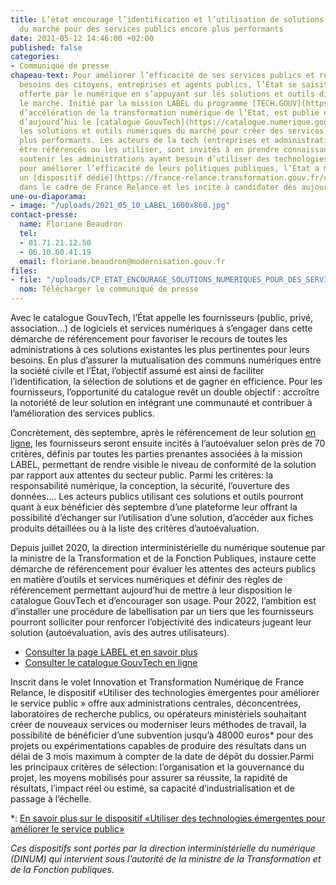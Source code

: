 ```yaml
---
title: L’état encourage l’identification et l’utilisation de solutions numériques
  du marché pour des services publics encore plus performants
date: 2021-05-12 14:46:00 +02:00
published: false
categories:
- Communiqué de presse
chapeau-text: Pour améliorer l’efficacité de ses services publics et répondre aux
  besoins des citoyens, entreprises et agents publics, l’État se saisit de la puissance
  offerte par le numérique en s’appuyant sur les solutions et outils disponibles sur
  le marché. Initié par la mission LABEL du programme [TECH.GOUV](https://www.numerique.gouv.fr/uploads/20200827_Plaquette_Techgouv_DINUM.pdf)
  d’accélération de la transformation numérique de l’État, est publié en ligne dès
  d’aujourd’hui le [catalogue GouvTech](https://catalogue.numerique.gouv.fr/) référençant
  les solutions et outils numériques du marché pour créer des services publics encore
  plus performants. Les acteurs de la tech (entreprises et administrations) souhaitant
  être référencés ou les utiliser, sont invités à en prendre connaissance. Afin de
  soutenir les administrations ayant besoin d’utiliser des technologies émergentes
  pour améliorer l’efficacité de leurs politiques publiques, l’État a mis en place
  un [dispositif dédié](https://france-relance.transformation.gouv.fr/c471-utiliser-des-technologies-emergentes-pour-ame)
  dans le cadre de France Relance et les incite à candidater dès aujourd’hui.
une-ou-diaporama:
- image: "/uploads/2021_05_10_LABEL_1600x860.jpg"
contact-presse:
  name: Floriane Beaudron
  tel:
  - 01.71.21.12.50
  - 06.10.60.41.19
  email: floriane.beaudron@modernisation.gouv.fr
files:
- file: "/uploads/CP_ETAT_ENCOURAGE_SOLUTIONS_NUMERIQUES_POUR_DES_SERVICES_PUBLICS.pdf"
  nom: Télécharger le communiqué de presse
---
```


Avec le catalogue GouvTech, l’État appelle les fournisseurs (public, privé, association…) de logiciels et services numériques à s’engager dans cette démarche de référencement pour favoriser le recours de toutes les administrations à ces solutions existantes les plus pertinentes pour leurs besoins. En plus d’assurer la mutualisation des communs numériques entre la société civile et l’État, l’objectif assumé est ainsi de faciliter l’identification, la sélection de solutions et de gagner en efficience. Pour les fournisseurs, l’opportunité du catalogue revêt un double objectif : accroître la notoriété de leur solution en intégrant une communauté et contribuer à l’amélioration des services publics.

Concrètement, dès septembre, après le référencement de leur solution [en ligne](https://www.numerique.gouv.fr/services/identifier-et-utiliser-outils-numeriques-pour-services-publics/), les fournisseurs seront ensuite incités à l’autoévaluer selon près de 70 critères, définis par toutes les parties prenantes associées à la mission LABEL, permettant de rendre visible le niveau de conformité de la solution par rapport aux attentes du secteur public. Parmi les critères: la responsabilité numérique, la conception, la sécurité, l’ouverture des données…. Les acteurs publics utilisant ces solutions et outils pourront quant à eux bénéficier dès septembre d’une plateforme leur offrant la possibilité d’échanger sur l’utilisation d’une solution, d’accéder aux fiches produits détaillées ou à la liste des critères d’autoévaluation.

Depuis juillet 2020, la direction interministérielle du numérique soutenue par la ministre de la Transformation et de la Fonction Publiques, instaure cette démarche de référencement pour évaluer les attentes des acteurs publics en matière d’outils et services numériques et définir des règles de référencement permettant aujourd’hui de mettre à leur disposition le catalogue GouvTech et d’encourager son usage. Pour 2022, l’ambition est d’installer une procédure de labellisation par un tiers que les fournisseurs pourront solliciter pour renforcer l’objectivité des indicateurs jugeant leur solution (autoévaluation, avis des autres utilisateurs).

* [Consulter la page LABEL et en savoir plus](https://www.numerique.gouv.fr/services/identifier-et-utiliser-outils-numeriques-pour-services-publics/) 
* [Consulter le catalogue GouvTech en ligne](https://catalogue.numerique.gouv.fr/)

Inscrit dans le volet Innovation et Transformation Numérique de France Relance, le dispositif «Utiliser des technologies émergentes pour améliorer le service public » offre aux administrations centrales, déconcentrées, laboratoires de recherche publics, ou opérateurs ministériels souhaitant créer de nouveaux services ou moderniser leurs méthodes de travail, la possibilité de bénéficier d’une subvention jusqu’à 48000 euros* pour des projets ou expérimentations capables de produire des résultats dans un délai de 3 mois maximum à compter de la date de dépôt du dossier.Parmi les principaux critères de sélection: l’organisation et la gouvernance du projet, les moyens mobilisés pour assurer sa réussite, la rapidité de résultats, l’impact réel ou estimé, sa capacité d’industrialisation et de passage à l’échelle.

*: [En savoir plus sur le dispositif «Utiliser des technologies émergentes pour améliorer le service public» ](https://france-relance.transformation.gouv.fr/c471-utiliser-des-technologies-emergentes-pour-ame)

*Ces dispositifs sont portés par la direction interministérielle du numérique (DINUM) qui intervient sous l’autorité de la ministre de la Transformation et de la Fonction publiques.*